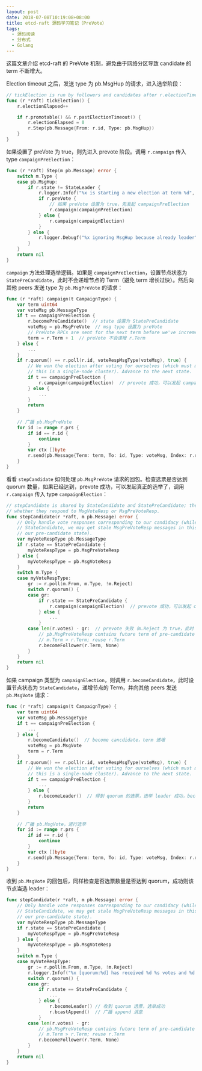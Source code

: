 ```yaml
---
layout: post
date: 2018-07-08T10:19:08+08:00
title: etcd-raft 源码学习笔记（PreVote）
tags: 
  - 源码阅读
  - 分布式
  - Golang
---
```


这篇文章介绍 etcd-raft 的 PreVote 机制，避免由于网络分区导致 candidate 的 term 不断增大。


Election timeout 之后，发送 type 为 pb.MsgHup 的请求，进入选举阶段：

```go
// tickElection is run by followers and candidates after r.electionTimeout.
func (r *raft) tickElection() {
	r.electionElapsed++

	if r.promotable() && r.pastElectionTimeout() {
		r.electionElapsed = 0
		r.Step(pb.Message{From: r.id, Type: pb.MsgHup})
	}
}
```

如果设置了 preVote 为 true，则先进入 prevote 阶段。调用 ```r.campaign``` 传入 type ```campaignPreElection```：

```go
func (r *raft) Step(m pb.Message) error {
    switch m.Type {
	case pb.MsgHup:
		if r.state != StateLeader {
			r.logger.Infof("%x is starting a new election at term %d", r.id, r.Term)
			if r.preVote {
                // 如果 preVote 设置为 true，先发起 campaignPreElection
				r.campaign(campaignPreElection)
			} else {
				r.campaign(campaignElection)
			}
		} else {
			r.logger.Debugf("%x ignoring MsgHup because already leader", r.id)
        }
    }
    return nil
}
```

```campaign``` 方法处理选举逻辑。如果是 ```campaignPreElection```，设置节点状态为 ```StatePreCandidate```，此时不会递增节点的 Term（避免 term 增长过快）。然后向其他 peers 发送 type 为 ```pb.MsgPreVote``` 的请求：

```go
func (r *raft) campaign(t CampaignType) {
	var term uint64
	var voteMsg pb.MessageType
	if t == campaignPreElection {
		r.becomePreCandidate()  // state 设置为 StatePreCandidate
		voteMsg = pb.MsgPreVote  // msg type 设置为 preVote
		// PreVote RPCs are sent for the next term before we've incremented r.Term.
		term = r.Term + 1  // preVote 不会递增 r.Term
	} else {
		...
	}
	if r.quorum() == r.poll(r.id, voteRespMsgType(voteMsg), true) {
		// We won the election after voting for ourselves (which must mean that
		// this is a single-node cluster). Advance to the next state.
		if t == campaignPreElection {
			r.campaign(campaignElection)  // prevote 成功，可以发起 campaignElection 了
		} else {
			... 
		}
		return
    }
    
    // 广播 pb.MsgPreVote
	for id := range r.prs {
		if id == r.id {
			continue
		}
		var ctx []byte
		r.send(pb.Message{Term: term, To: id, Type: voteMsg, Index: r.raftLog.lastIndex(), LogTerm: r.raftLog.lastTerm(), Context: ctx})
	}
}
```

看看 ```stepCandidate``` 如何处理 ```pb.MsgPreVote``` 请求的回包。检查选票是否达到 quorum 数量，如果已经达到，prevote 成功，可以发起真正的选举了，调用 ```r.campaign``` 传入 type ```campaignElection```：

```go
// stepCandidate is shared by StateCandidate and StatePreCandidate; the difference is
// whether they respond to MsgVoteResp or MsgPreVoteResp.
func stepCandidate(r *raft, m pb.Message) error {
	// Only handle vote responses corresponding to our candidacy (while in
	// StateCandidate, we may get stale MsgPreVoteResp messages in this term from
	// our pre-candidate state).
	var myVoteRespType pb.MessageType
	if r.state == StatePreCandidate {
		myVoteRespType = pb.MsgPreVoteResp
	} else {
		myVoteRespType = pb.MsgVoteResp
	}
	switch m.Type {
	case myVoteRespType:
		gr := r.poll(m.From, m.Type, !m.Reject)
		switch r.quorum() {
		case gr:
			if r.state == StatePreCandidate {
				r.campaign(campaignElection)  // prevote 成功，可以发起 campaignElection
			} else {
				...
			}
		case len(r.votes) - gr:  // prevote 失败（m.Reject 为 true，此时 m.Term > r.Term），转为 follower 角色
			// pb.MsgPreVoteResp contains future term of pre-candidate
			// m.Term > r.Term; reuse r.Term
			r.becomeFollower(r.Term, None)
		}
	}
	return nil
}
```

如果 campaign 类型为 ```campaignElection```，则调用 ```r.becomeCandidate```，此时设置节点状态为 ```StateCandidate```，递增节点的 Term，并向其他 peers 发送 ```pb.MsgVote``` 请求：

```go
func (r *raft) campaign(t CampaignType) {
	var term uint64
	var voteMsg pb.MessageType
	if t == campaignPreElection {
		...
	} else {
		r.becomeCandidate()  // become cancdidate，term 递增
		voteMsg = pb.MsgVote
		term = r.Term
	}
	if r.quorum() == r.poll(r.id, voteRespMsgType(voteMsg), true) {
		// We won the election after voting for ourselves (which must mean that
		// this is a single-node cluster). Advance to the next state.
		if t == campaignPreElection {
			...
		} else {
			r.becomeLeader()  // 得到 quorum 的选票，选举 leader 成功，become leader
		}
		return
    }
    
    // 广播 pb.MsgVote，进行选举
	for id := range r.prs {
		if id == r.id {
			continue
		}
		var ctx []byte
		r.send(pb.Message{Term: term, To: id, Type: voteMsg, Index: r.raftLog.lastIndex(), LogTerm: r.raftLog.lastTerm(), Context: ctx})
	}
}
```

收到 ```pb.MsgVote``` 的回包后，同样检查是否选票数量是否达到 quorum，成功则该节点当选 leader：

```go
func stepCandidate(r *raft, m pb.Message) error {
	// Only handle vote responses corresponding to our candidacy (while in
	// StateCandidate, we may get stale MsgPreVoteResp messages in this term from
	// our pre-candidate state).
	var myVoteRespType pb.MessageType
	if r.state == StatePreCandidate {
		myVoteRespType = pb.MsgPreVoteResp
	} else {
		myVoteRespType = pb.MsgVoteResp
	}
	switch m.Type {
	case myVoteRespType:
		gr := r.poll(m.From, m.Type, !m.Reject)
		r.logger.Infof("%x [quorum:%d] has received %d %s votes and %d vote rejections", r.id, r.quorum(), gr, m.Type, len(r.votes)-gr)
		switch r.quorum() {
		case gr:
			if r.state == StatePreCandidate {
				...
			} else {
				r.becomeLeader() // 收到 quorum 选票，选举成功
				r.bcastAppend()  // 广播 append 消息
			}
		case len(r.votes) - gr:
			// pb.MsgPreVoteResp contains future term of pre-candidate
			// m.Term > r.Term; reuse r.Term
			r.becomeFollower(r.Term, None)
		}
	}
	return nil
}
```